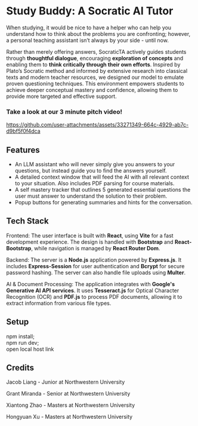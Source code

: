 # Study Buddy: A Socratic AI Tutor
When studying, it would be nice to have a helper who can help you understand how to think about the problems you are confronting; however, a personal teaching assistant isn’t always by your side - until now. 

Rather than merely offering answers, SocraticTA actively guides students through **thoughtful dialogue**, encouraging **exploration of concepts** and enabling them to **think critically through their own efforts**. Inspired by Plato’s Socratic method and informed by extensive research into classical texts and modern teacher resources, we designed our model to emulate proven questioning techniques. This environment empowers students to achieve deeper conceptual mastery and confidence, allowing them to provide more targeted and effective support.

### Take a look at our 3 minute pitch video!
https://github.com/user-attachments/assets/33271349-664c-4929-ab7c-d9bf5f0f4dca

## Features
- An LLM assistant who will never simply give you answers to your questions, but instead guide you to find the answers yourself.
- A detailed context window that will feed the AI with all relevant context to your situation. Also includes PDF parsing for course materials.
- A self mastery tracker that outlines 5 generated essential questions the user must answer to understand the solution to their problem.
- Popup buttons for generating summaries and hints for the conversation.

## Tech Stack
Frontend: The user interface is built with **React**, using **Vite** for a fast development experience. The design is handled with **Bootstrap** and **React-Bootstrap**, while navigation is managed by **React Router Dom**.

Backend: The server is a **Node.js** application powered by **Express.js**. It includes **Express-Session** for user authentication and **Bcrypt** for secure password hashing. The server can also handle file uploads using **Multer**.

AI & Document Processing: The application integrates with **Google's Generative AI API services**. It uses **Tesseract.js** for Optical Character Recognition (OCR) and **PDF.js** to process PDF documents, allowing it to extract information from various file types.

## Setup
npm install;  
npm run dev;  
open local host link

## Credits
Jacob Liang - Junior at Northwestern University

Grant Miranda - Senior at Northwestern University

Xiantong Zhao - Masters at Northwestern University

Hongyuan Xu - Masters at Northwestern University
